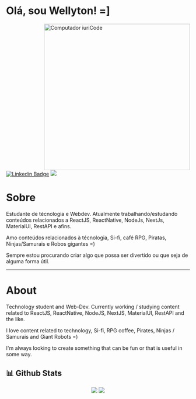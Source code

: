 ﻿# Olá, sou Wellyton! =]

  
<a href="mailto:wellytonsdj@gmail.com" alt="Gmail">
<img src="https://raw.githubusercontent.com/MicaelliMedeiros/micaellimedeiros/master/image/computer-illustration.png" min-width="400px" max-width="400px" width="400px" align="right" alt="Computador iuriCode">


[![Linkedin Badge](https://img.shields.io/badge/-LinkedIn-blue?style=flat-square&logo=Linkedin&logoColor=white&link=https://www.linkedin.com/in/WellytonSj/)](https://www.linkedin.com/in/wellytonsj/)
 <a href="https://www.instagram.com/wellsj.jpg" alt="Instagram">
  <img src="https://img.shields.io/badge/-Instagram-DF0174?style=flat-square&labelColor=DF0174&logo=instagram&logoColor=white&link=https://www.instagram.com/wellsj.jpg"/>
</a>

<p>

<p align="left">
<h1>Sobre</h1>
Estudante de técnologia e Webdev. 
Atualmente trabalhando/estudando conteúdos relacionados a ReactJS, ReactNative, NodeJs, NextJs, MaterialUI, RestAPI e afins.

Amo conteúdos relacionados à técnologia, Si-fi, café RPG, Piratas, Ninjas/Samurais e Robos gigantes =)

Sempre estou procurando criar algo que possa ser divertido ou que seja de alguma forma útil.

---
<h1>About</h1>

Technology student and Web-Dev.
Currently working / studying content related to ReactJS, ReactNative, NodeJS, NextJS, MaterialUI, RestAPI and the like.

I love content related to technology, Si-fi, RPG coffee, Pirates, Ninjas / Samurais and Giant Robots =)

I'm always looking to create something that can be fun or that is useful in some way.
</p>

</p>

## 📊 Github Stats  
<div align="center" style="flex">
  <img src="https://github-readme-stats.vercel.app/api?username=WellytonSdj&show_icons=true&count_private=true&hide_border=true&theme=dracula" />
  <img src="https://github-readme-stats.vercel.app/api/top-langs/?username=WellytonSdj&layout=compact&hide_border=true&theme=dracula"/>
</div>

